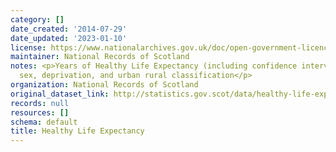 ```yaml
---
category: []
date_created: '2014-07-29'
date_updated: '2023-01-10'
license: https://www.nationalarchives.gov.uk/doc/open-government-licence/version/3/
maintainer: National Records of Scotland
notes: <p>Years of Healthy Life Expectancy (including confidence intervals) by age,
  sex, deprivation, and urban rural classification</p>
organization: National Records of Scotland
original_dataset_link: http://statistics.gov.scot/data/healthy-life-expectancy
records: null
resources: []
schema: default
title: Healthy Life Expectancy
---
```

